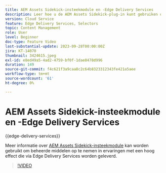 ```yaml
---
title: AEM Assets Sidekick-insteekmodule en -Edge Delivery Services
description: Leer hoe u de AEM Assets Sidekick-plug-in kunt gebruiken om beheerde middelen op te nemen in ervaringen met hoge impact die via Edge Delivery Services worden geleverd.
version: Cloud Service
feature: Edge Delivery Services, Selectors
topic: Content Management
role: User
level: Beginner
doc-type: Feature Video
last-substantial-update: 2023-09-28T00:00:00Z
jira: KT-14070
thumbnail: 3424615.jpeg
exl-id: e8ed49a5-4ad2-4759-bf0f-1dae8478d996
duration: 149
source-git-commit: f4c621f3a9caa8c2c64b8323312343fe421a5aee
workflow-type: tm+mt
source-wordcount: '61'
ht-degree: 0%

---
```


# AEM Assets Sidekick-insteekmodule en -Edge Delivery Services

{{edge-delivery-services}}

Meer informatie over [AEM Assets Sidekick-insteekmodule](https://www.hlx.live/developer/configuring-aem-assets-sidekick-plugin) kan worden gebruikt om beheerde middelen op te nemen in ervaringen met een hoog effect die via Edge Delivery Services worden geleverd.

>[!VIDEO](https://video.tv.adobe.com/v/3424615/?learn=on)
